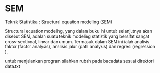 # SEM
Teknik Statistika : Structural equation modeling (SEM)

Structural equation modeling, yang dalam buku ini untuk selanjutnya akan disebut SEM, adalah suatu teknik modeling statistik yang bersifat sangat cross-sectional, linear dan umum. Termasuk dalam SEM ini ialah analisis faktor (factor analysis), analisis jalur (path analysis) dan regresi (regression ).

untuk menjalankan program silahkan rubah pada
bacadata sesuai direktori data.txt
